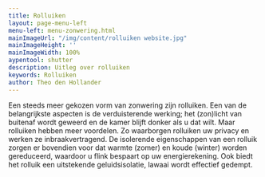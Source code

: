 ```yaml
---
title: Rolluiken
layout: page-menu-left
menu-left: menu-zonwering.html
mainImageUrl: "/img/content/rolluiken website.jpg"
mainImageHeight: ''
mainImageWidth: 100%
aypentool: shutter
description: Uitleg over rolluiken
keywords: Rolluiken
author: Theo den Hollander
---
```


Een steeds meer gekozen vorm van zonwering zijn rolluiken. Een van de belangrijkste aspecten is de verduisterende werking; het (zon)licht van buitenaf wordt geweerd en de kamer blijft donker als u dat wilt. Maar rolluiken hebben meer voordelen. Zo waarborgen rolluiken uw privacy en werken ze inbraakvertragend. De isolerende eigenschappen van een rolluik zorgen er bovendien voor dat warmte (zomer) en koude (winter) worden gereduceerd, waardoor u flink bespaart op uw energierekening. Ook biedt het rolluik een uitstekende geluidsisolatie, lawaai wordt effectief gedempt.